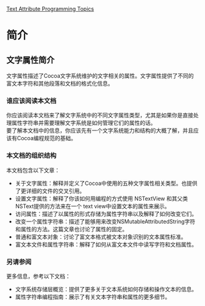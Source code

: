 [Text Attribute Programming Topics](https://developer.apple.com/library/archive/documentation/Cocoa/Conceptual/TextAttributes/TextAttributes.html#//apple_ref/doc/uid/10000088i)

# 简介

## 文字属性简介

文字属性描述了Cocoa文字系统维护的文字相关的属性。文字属性提供了不同的富文本字符和其他段落和文档的格式化信息。

### 谁应该阅读本文档

你应该阅读本文档来了解文字系统中的不同文字属性类型，尤其是如果你是直接处理属性字符串并需要理解文字系统是如何管理它们的属性的话。  
要了解本文档中的信息，你应该先有一个文字系统能力和结构的大概了解，并且应该有Cocoa编程规范的基础。  

### 本文档的组织结构

本文档包含以下文章：  

* 关于文字属性：解释并定义了Cocoa中使用的五种文字属性相关类型。也提供了更详细的文件的交叉引用。
* 设置文字属性：解释了你该如何用编程的方式使用 NSTextView 和其父类 NSText提供的方法来在一个 text view中设置文本的属性来展示。
* 访问属性：描述了以属性的形式存储为属性字符串以及解释了如何改变它们。
* 改变一个属性字符串：描述了能够用来改变NSMutableAttributedString字符和属性的方法。这篇文章也讨论了属性的固定。
* 普通和富文本对象：讨论了富文本格式被文本对象识别的文本属性标准。
* 富文本文件和属性字符串：解释了如何从富文本文件中读写字符和文档属性。

### 另请参阅

更多信息，参考以下文档：  

* 文字系统存储层概览：提供了更多关于文本系统如何存储和操作文本的信息。
* 属性字符串编程指南：展示了有关文本字符串和属性的更多细节。